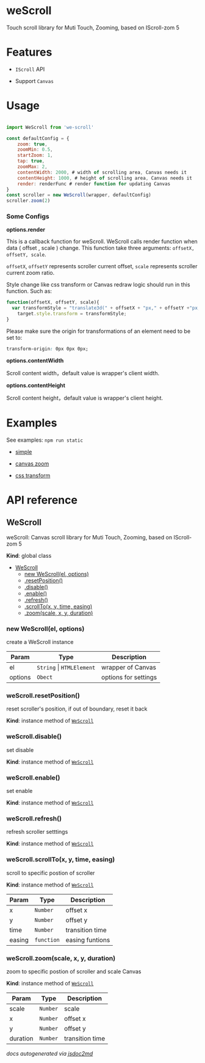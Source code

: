 # weScroll
Touch scroll library for Muti Touch, Zooming, based on IScroll-zom 5

# Features

- `IScroll` API

- Support `Canvas`

# Usage

```javascript

import WeScroll from 'we-scroll'

const defaultConfig = {
    zoom: true,
    zoomMin: 0.5,
    startZoom: 1,
    tap: true,
    zoomMax: 2,
    contentWidth: 2000, # width of scrolling area, Canvas needs it
    contentHeight: 1000, # height of scrolling area, Canvas needs it
    render: renderFunc # render function for updating Canvas
}
const scroller = new WeScroll(wrapper, defaultConfig)
scroller.zoom(2)

```
### Some Configs

**options.render**

This is a callback function for weScroll. WeScroll calls  render function when data ( offset , scale ) change. This function take three arguments: `offsetX, offsetY, scale`.

`offsetX`, `offsetY` represents scroller current offset, `scale` represents scroller current zoom ratio.

Style change like css transform or Canvas redraw logic should run in this function. Such as:

```javascript
function(offsetX, offsetY, scale){
  var transformStyle = "translate3d(" + offsetX + "px," + offsetY +"px, 0px) scale("+ scale +")";
    target.style.transform = transformStyle;
}
```
Please make sure the origin for transformations of an element need to be set to:

```css
transform-origin: 0px 0px 0px;
```

**options.contentWidth**

Scroll content width，default value is wrapper's client width.

**options.contentHeight**

Scroll content height，default value is wrapper's client height.

# Examples

See examples:
`npm run static`

* <a href="examples/index.html">simple</a>

* <a href="examples/canvas_zoom">canvas zoom</a>

* <a href="examples/css_transform.html">css transform</a>

# API reference

<a name="WeScroll"></a>

## WeScroll
weScroll: Canvas scroll library for Muti Touch, Zooming, based on IScroll-zom 5

**Kind**: global class

* [WeScroll](#WeScroll)
    * [new WeScroll(el, options)](#new_WeScroll_new)
    * [.resetPosition()](#WeScroll+resetPosition)
    * [.disable()](#WeScroll+disable)
    * [.enable()](#WeScroll+enable)
    * [.refresh()](#WeScroll+refresh)
    * [.scrollTo(x, y, time, easing)](#WeScroll+scrollTo)
    * [.zoom(scale, x, y, duration)](#WeScroll+zoom)

<a name="new_WeScroll_new"></a>

### new WeScroll(el, options)
create a WeScroll instance


| Param | Type | Description |
| --- | --- | --- |
| el | <code>String</code> \| <code>HTMLElement</code> | wrapper of Canvas |
| options | <code>Obect</code> | options for settings |

<a name="WeScroll+resetPosition"></a>

### weScroll.resetPosition()
reset scroller's position, if out of boundary, reset it back

**Kind**: instance method of [<code>WeScroll</code>](#WeScroll)
<a name="WeScroll+disable"></a>

### weScroll.disable()
set disable

**Kind**: instance method of [<code>WeScroll</code>](#WeScroll)
<a name="WeScroll+enable"></a>

### weScroll.enable()
set enable

**Kind**: instance method of [<code>WeScroll</code>](#WeScroll)
<a name="WeScroll+refresh"></a>

### weScroll.refresh()
refresh scroller setttings

**Kind**: instance method of [<code>WeScroll</code>](#WeScroll)
<a name="WeScroll+scrollTo"></a>

### weScroll.scrollTo(x, y, time, easing)
scroll to specific postion of scroller

**Kind**: instance method of [<code>WeScroll</code>](#WeScroll)

| Param | Type | Description |
| --- | --- | --- |
| x | <code>Number</code> | offset x |
| y | <code>Number</code> | offset y |
| time | <code>Number</code> | transition time |
| easing | <code>function</code> | easing funtions |

<a name="WeScroll+zoom"></a>

### weScroll.zoom(scale, x, y, duration)
zoom to specific postion of scroller and scale Canvas

**Kind**: instance method of [<code>WeScroll</code>](#WeScroll)

| Param | Type | Description |
| --- | --- | --- |
| scale | <code>Number</code> | scale |
| x | <code>Number</code> | offset x |
| y | <code>Number</code> | offset y |
| duration | <code>Number</code> | transition time |


*docs autogenerated via [jsdoc2md](https://github.com/jsdoc2md/jsdoc-to-markdown)*